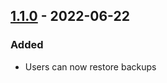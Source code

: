 ## [1.1.0] - 2022-06-22
### Added
- Users can now restore backups

[1.1.0]: https://github.com/RemeJuan/playoffs_score_card/project/releases/tag/1.1.0
